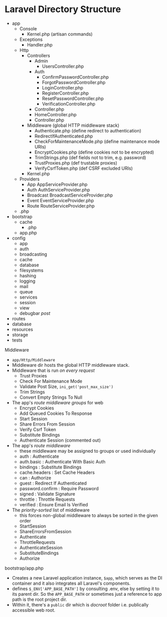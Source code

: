 # Laravel Directory Structure

- app
  - Console
    * Kernel.php (artisan commands)
  - Exceptions
    * Handler.php
  - Http
    - Controllers
      - Admin
        * UsersController.php
      - Auth
        * ConfirmPasswordController.php
        * ForgotPasswordController.php
        * LoginController.php
        * RegisterController.php
        * ResetPasswordController.php
        * VerificationController.php
      * Controller.php
      * HomeController.php
      * <Model>Controller.php
    - Middleware (global HTTP middleware stack)
      * Authenticate.php            (define redirect to authentication)
      * RedirectIfAuthenticated.php
      * CheckForMaintenanceMode.php (define maintenance mode URIs)
      * EncryptCookies.php          (define cookies not to be encrypted)
      * TrimStrings.php             (def fields not to trim, e.g. password)
      * TrustProxies.php            (def trustable proxies)
      * VerifyCsrfToken.php         (def CSRF excluded URIs)
    * Kernel.php
  - Providers
    - App         AppServiceProvider.php
    - Auth        AuthServiceProvider.php
    - Broadcast   BroadcastServiceProvider.php
    - Event       EventServiceProvider.php
    - Route       RouteServiceProvider.php
  * <Model>.php
- bootstrap
  - cache
    * <cache>.php
  * app.php
- config
  * app
  * auth
  * broadcasting
  * cache
  * database
  * filesystems
  * hashing
  * logging
  * mail
  * queue
  * services
  * session
  * view
  * debugbar *post*
- routes
- database
- resources
- storage
- tests




Middleware
* `app/Http/Middleware`
* Middleware dir hosts the global HTTP middleware stack.
* Middleware that is run *on every request*
  - Trust Proxies
  - Check For Maintenance Mode
  - Validate Post Size, `ini_get('post_max_size')`
  - Trim Strings
  - Convert Empty Strings To Null
* The app's *route middleware groups* for web
  - Encrypt Cookies
  - Add Queued Cookies To Response
  - Start Session
  - Share Errors From Session
  - Verify Csrf Token
  - Substitute Bindings
  - Authenticate Session (commented out)
* The app's *route middleware*
  * these middleware may be assigned to groups or used individually
  - auth              : Authenticate
  - auth.basic        : Authenticate With Basic Auth
  - bindings          : Substitute Bindings
  - cache.headers     : Set Cache Headers
  - can               : Authorize
  - guest             : Redirect If Authenticated
  - password.confirm  : Require Password
  - signed            : Validate Signature
  - throttle          : Throttle Requests
  - verified          : Ensure Email Is Verified
* The *priority-sorted* list of middleware
  * this forces non-global middleware to always be sorted in the given order
  - StartSession
  - ShareErrorsFromSession
  - Authenticate
  - ThrottleRequests
  - AuthenticateSession
  - SubstituteBindings
  - Authorize



bootstrap/app.php
- Creates a new Laravel application instance, `$app`, which serves as the DI container and it also integrates all Laravel's components.
- defines `$_ENV['APP_BASE_PATH']` by consulting .env, else by setting it to its parent dir. So the `APP_BASE_PATH` or sometimes just a reference to app path is the root project dir.
- Within it, there's a `public` dir which is *docroot* folder i.e. publically accessible web root.
